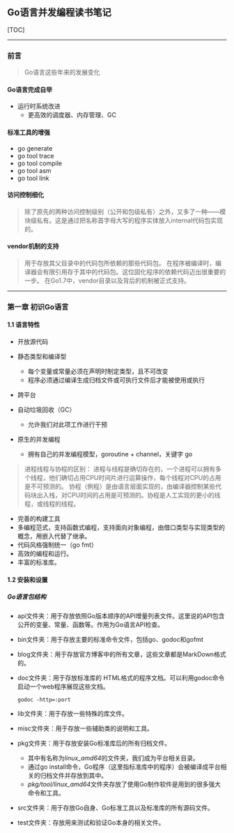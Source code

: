 ## Go语言并发编程读书笔记
[TOC]

---

### 前言
> Go语言这些年来的发展变化

#### Go语言完成自举
-   运行时系统改进
    - 更高效的调度器、内存管理、GC

#### 标准工具的增强
- go generate
- go tool trace
- go tool compile
- go tool asm
- go tool link

#### 访问控制细化
> 除了原先的两种访问控制级别（公开和包级私有）之外，又多了一种——模块级私有。这是通过把名称首字母大写的程序实体放入internal代码包实现的。

#### vendor机制的支持
> 用于存放其父目录中的代码包所依赖的那些代码包。
> 在程序被编译时，编译器会有限引用存于其中的代码包。这位固化程序的依赖代码迈出很重要的一步。
> 在Go1.7中，vendor目录以及背后的机制被正式支持。

---

### 第一章 初识Go语言
#### 1.1 语言特性
-   开放源代码

-   静态类型和编译型
    - 每个变量或常量必须在声明时制定类型，且不可改变
    - 程序必须通过编译生成归档文件或可执行文件后才能被使用或执行

-   跨平台

-   自动垃圾回收（GC）
    - 允许我们对此项工作进行干预

-   原生的并发编程

    -   拥有自己的并发编程模型，goroutine + channel，关键字 go
>进程线程与协程的区别：
> 	进程与线程是确切存在的，一个进程可以拥有多个线程，他们确切占用CPU时间片进行运算操作，每个线程对CPU的占用是不可预测的。
> 	协程（例程）是由语言层面实现的，由编译器控制某些代码块出入栈，对CPU时间的占用是可预测的。协程是人工实现的更小的线程，或线程的线程。

- 完善的构建工具
- 多编程范式，支持函数式编程，支持面向对象编程，由借口类型与实现类型的概念，用嵌入代替了继承。
- 代码风格强制统一（go fmt）
- 高效的编程和运行。
- 丰富的标准库。

#### 1.2 安装和设置

##### Go语言包结构

- api文件夹：用于存放依照Go版本顺序的API增量列表文件。这里说的API包含公开的变量、常量、函数等。作用为Go语言API检查。

- bin文件夹：用于存放主要的标准命令文件，包括go、godoc和gofmt

- blog文件夹：用于存放官方博客中的所有文章，这些文章都是MarkDown格式的。

- doc文件夹：用于存放标准库的 HTML格式的程序文档。可以利用godoc命令启动一个web程序展现这些文档。

  ```shell
  godoc -http=:port
  ```

- lib文件夹：用于存放一些特殊的库文件。

- misc文件夹：用于存放一些辅助类的说明和工具。

- pkg文件夹：用于存放安装Go标准库后的所有归档文件。

  - 其中有名称为*linux_amd64*的文件夹，我们成为平台相关目录。
  - 通过go install命令，Go程序（这里指标准库中的程序）会被编译成平台相关的归档文件并存放到其中。
  - *pkg/tool/linux_amd64*文件夹存放了使用Go制作软件是用到的很多强大命令和工具。

- src文件夹：用于存放Go自身、Go标准工具以及标准库的所有源码文件。

- test文件夹：存放用来测试和验证Go本身的相关文件。
